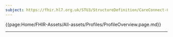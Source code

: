 ```yaml
---
subject: https://fhir.hl7.org.uk/STU3/StructureDefinition/CareConnect-CarePlan-1
---
```


{{page:Home/FHIR-Assets/All-assets/Profiles/ProfileOverview.page.md}}

---